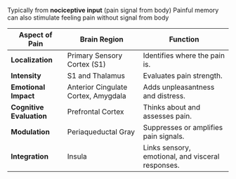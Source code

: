 Typically from **nociceptive input** (pain signal from body)
Painful memory can also stimulate feeling pain without signal from body

| **Aspect of Pain**          | **Brain Region**                      | **Function**                           |
|-----------------------------|---------------------------------------|---------------------------------------|
| **Localization**            | Primary Sensory Cortex (S1)          | Identifies where the pain is.         |
| **Intensity**               | S1 and Thalamus                      | Evaluates pain strength.              |
| **Emotional Impact**        | Anterior Cingulate Cortex, Amygdala  | Adds unpleasantness and distress.     |
| **Cognitive Evaluation**    | Prefrontal Cortex                    | Thinks about and assesses pain.       |
| **Modulation**              | Periaqueductal Gray                  | Suppresses or amplifies pain signals. |
| **Integration**             | Insula                               | Links sensory, emotional, and visceral responses. 
